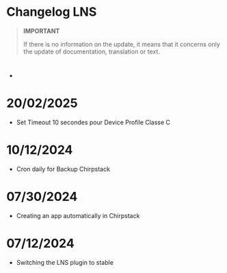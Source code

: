 # Changelog LNS

>**IMPORTANT**
>
>If there is no information on the update, it means that it concerns only the update of documentation, translation or text.

# 

- 

# 20/02/2025

- Set Timeout 10 secondes pour Device Profile Classe C

# 10/12/2024

- Cron daily for Backup Chirpstack

# 07/30/2024

- Creating an app automatically in Chirpstack

# 07/12/2024

- Switching the LNS plugin to stable